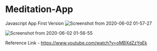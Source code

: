 # Meditation-App
Javascript App 
First Version 
![Screenshot from 2020-06-02 01-57-27](https://user-images.githubusercontent.com/40159239/83451598-df6f5b00-a474-11ea-92ba-eafe47b99956.png)



![Screenshot from 2020-06-02 01-56-55](https://user-images.githubusercontent.com/40159239/83451653-f4e48500-a474-11ea-96b0-8016d625efd2.png)



Reference Link - https://www.youtube.com/watch?v=oMBXdZzYqEk
